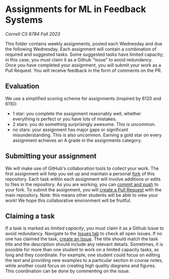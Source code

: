 # Assignments for ML in Feedback Systems
*Cornell CS 6784 Fall 2023* 

This folder contains weekly assignments, posted each Wednesday and due the following Wednesday. 
Each assignment will contain a combination of required and suggested tasks.
Some suggested tasks have limited capacity; in this case, you must claim it as a Github "Issue" to avoid redundancy.
Once you have completed your assignment, you will submit your work as a Pull Request.
You will receive feedback in the form of comments on the PR.

## Evaluation

We use a simplified scoring scheme for assignments (inspired by 6120 and 6110):
- 1 star: you complete the assignment reasonably well, whether everything is perfect or you have lots of mistakes.
- 2 stars: you do something surprisingly awesome. This is uncommon.
- no stars: your assignment has major gaps or significant misunderstanding. This is also uncommon.
Earning a gold star on every assignment achieves an A grade in the assignments category.

## Submitting your assignment

We will make use of GitHub's collaboration tools to collect your work.
The first assignment will help you set up and maintain a personal [fork](https://docs.github.com/en/pull-requests/collaborating-with-pull-requests/working-with-forks) of this repository.
Each task within each assignment will involve additions or edits to files in the repository.
As you are working, you can [commit and push](https://docs.github.com/en/get-started/using-git/about-git) to your fork. 
To submit the assignment, you will [create a Pull Request](https://docs.github.com/en/pull-requests/collaborating-with-pull-requests/proposing-changes-to-your-work-with-pull-requests/creating-a-pull-request-from-a-fork) with the main repository.
Note: this means other students will be able to view your work!
We hope this collaborative environment will be fruitful.

## Claiming a task

If a task is marked as *limited capacity*, you must claim it as a Github Issue to avoid redundancy.
Navigate to the [Issues tab](https://docs.github.com/en/issues/tracking-your-work-with-issues/creating-an-issue#creating-an-issue-from-a-repository) to check all open issues.
If no one has claimed the task, [create an Issue](https://docs.github.com/en/issues/tracking-your-work-with-issues/creating-an-issue#creating-an-issue-from-a-repository).
The title should match the task title and the description should include any relevant details. 
Sometimes, it is possible for more than one student to work on a limited capacity tasks, as long and they coordinate.
For example, one student could focus on editing the text and providing new examples to a particular section in course notes, while another could focus on creating high quality diagrams and figures.
This coordination can be done by commenting on the issue.
